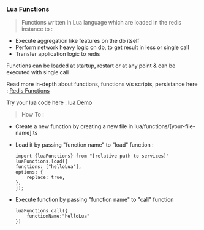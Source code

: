 ### Lua Functions 

> Functions written in Lua language which are loaded in the redis instance
to : 

- Execute aggregation like features on the db itself
- Perform network heavy logic on db, to get result in less or single call
- Transfer application logic to redis

Functions can be loaded at startup, restart or at any point & can be executed with single call 

Read more in-depth about functions, functions v/s scripts, persistance here : 
[Redis Functions](https://redis.io/docs/manual/programmability/functions-intro/)

Try your lua code here : [lua Demo](https://www.lua.org/cgi-bin/demo)

> How To :

- Create a new function by creating a new file in lua/functions/[your-file-name].ts

- Load it by passing "function name" to "load" function : 
    ```
    import {luaFunctions} from "[relative path to services]"
    luaFunctions.load({
    functions: ["helloLua"],
    options: {
        replace: true,
    },
    });
    ``` 

- Execute function by passing "function name" to "call" function
    ```
    luaFunctions.call({
        functionName:"helloLua"
    })
    ```